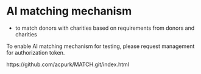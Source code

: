 # AI matching mechanism
  - to match donors with charities based on requirements from donors and charities
<p> To enable AI matching mechanism for testing, please request management for authorization token. </p>

<div>
  <p>https://github.com/acpurk/MATCH.git/index.html</p>
</div>
